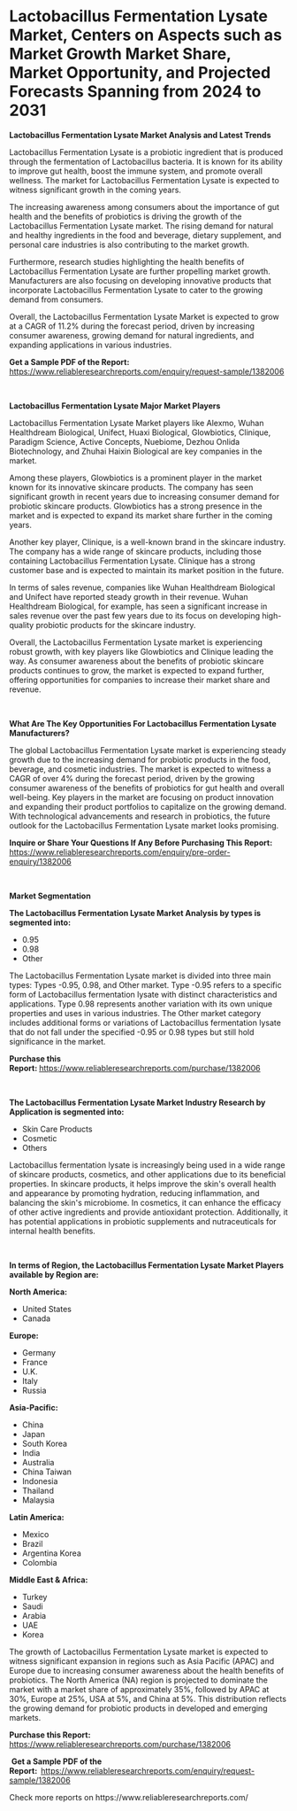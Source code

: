 <p><h1>Lactobacillus Fermentation Lysate Market, Centers on Aspects such as Market Growth Market Share, Market Opportunity, and Projected Forecasts Spanning from 2024 to 2031</h1></p><p><strong>Lactobacillus Fermentation Lysate Market Analysis and Latest Trends</strong></p>
<p><p>Lactobacillus Fermentation Lysate is a probiotic ingredient that is produced through the fermentation of Lactobacillus bacteria. It is known for its ability to improve gut health, boost the immune system, and promote overall wellness. The market for Lactobacillus Fermentation Lysate is expected to witness significant growth in the coming years.</p><p>The increasing awareness among consumers about the importance of gut health and the benefits of probiotics is driving the growth of the Lactobacillus Fermentation Lysate market. The rising demand for natural and healthy ingredients in the food and beverage, dietary supplement, and personal care industries is also contributing to the market growth.</p><p>Furthermore, research studies highlighting the health benefits of Lactobacillus Fermentation Lysate are further propelling market growth. Manufacturers are also focusing on developing innovative products that incorporate Lactobacillus Fermentation Lysate to cater to the growing demand from consumers.</p><p>Overall, the Lactobacillus Fermentation Lysate Market is expected to grow at a CAGR of 11.2% during the forecast period, driven by increasing consumer awareness, growing demand for natural ingredients, and expanding applications in various industries.</p></p>
<p><strong>Get a Sample PDF of the Report:&nbsp;</strong> <a href="https://www.reliableresearchreports.com/enquiry/request-sample/1382006">https://www.reliableresearchreports.com/enquiry/request-sample/1382006</a></p>
<p>&nbsp;</p>
<p><strong>Lactobacillus Fermentation Lysate Major Market Players</strong></p>
<p><p>Lactobacillus Fermentation Lysate Market players like Alexmo, Wuhan Healthdream Biological, Unifect, Huaxi Biological, Glowbiotics, Clinique, Paradigm Science, Active Concepts, Nuebiome, Dezhou Onlida Biotechnology, and Zhuhai Haixin Biological are key companies in the market. </p><p>Among these players, Glowbiotics is a prominent player in the market known for its innovative skincare products. The company has seen significant growth in recent years due to increasing consumer demand for probiotic skincare products. Glowbiotics has a strong presence in the market and is expected to expand its market share further in the coming years.</p><p>Another key player, Clinique, is a well-known brand in the skincare industry. The company has a wide range of skincare products, including those containing Lactobacillus Fermentation Lysate. Clinique has a strong customer base and is expected to maintain its market position in the future.</p><p>In terms of sales revenue, companies like Wuhan Healthdream Biological and Unifect have reported steady growth in their revenue. Wuhan Healthdream Biological, for example, has seen a significant increase in sales revenue over the past few years due to its focus on developing high-quality probiotic products for the skincare industry.</p><p>Overall, the Lactobacillus Fermentation Lysate market is experiencing robust growth, with key players like Glowbiotics and Clinique leading the way. As consumer awareness about the benefits of probiotic skincare products continues to grow, the market is expected to expand further, offering opportunities for companies to increase their market share and revenue.</p></p>
<p>&nbsp;</p>
<p><strong>What Are The Key Opportunities For Lactobacillus Fermentation Lysate Manufacturers?</strong></p>
<p><p>The global Lactobacillus Fermentation Lysate market is experiencing steady growth due to the increasing demand for probiotic products in the food, beverage, and cosmetic industries. The market is expected to witness a CAGR of over 4% during the forecast period, driven by the growing consumer awareness of the benefits of probiotics for gut health and overall well-being. Key players in the market are focusing on product innovation and expanding their product portfolios to capitalize on the growing demand. With technological advancements and research in probiotics, the future outlook for the Lactobacillus Fermentation Lysate market looks promising.</p></p>
<p><strong>Inquire or Share Your Questions If Any Before Purchasing This Report:</strong> <a href="https://www.reliableresearchreports.com/enquiry/pre-order-enquiry/1382006">https://www.reliableresearchreports.com/enquiry/pre-order-enquiry/1382006</a></p>
<p>&nbsp;</p>
<p><strong>Market Segmentation</strong></p>
<p><strong>The Lactobacillus Fermentation Lysate Market Analysis by types is segmented into:</strong></p>
<p><ul><li>0.95</li><li>0.98</li><li>Other</li></ul></p>
<p><p>The Lactobacillus Fermentation Lysate market is divided into three main types: Types -0.95, 0.98, and Other market. Type -0.95 refers to a specific form of Lactobacillus fermentation lysate with distinct characteristics and applications. Type 0.98 represents another variation with its own unique properties and uses in various industries. The Other market category includes additional forms or variations of Lactobacillus fermentation lysate that do not fall under the specified -0.95 or 0.98 types but still hold significance in the market.</p></p>
<p><strong>Purchase this Report:&nbsp;</strong><a href="https://www.reliableresearchreports.com/purchase/1382006">https://www.reliableresearchreports.com/purchase/1382006</a></p>
<p>&nbsp;</p>
<p><strong>The Lactobacillus Fermentation Lysate Market Industry Research by Application is segmented into:</strong></p>
<p><ul><li>Skin Care Products</li><li>Cosmetic</li><li>Others</li></ul></p>
<p><p>Lactobacillus fermentation lysate is increasingly being used in a wide range of skincare products, cosmetics, and other applications due to its beneficial properties. In skincare products, it helps improve the skin's overall health and appearance by promoting hydration, reducing inflammation, and balancing the skin's microbiome. In cosmetics, it can enhance the efficacy of other active ingredients and provide antioxidant protection. Additionally, it has potential applications in probiotic supplements and nutraceuticals for internal health benefits.</p></p>
<p>&nbsp;</p>
<p><strong>In terms of Region, the Lactobacillus Fermentation Lysate Market Players available by Region are:</strong></p>
<p>
    <p> <strong> North America: </strong>
        <ul>
            <li>United States</li>
            <li>Canada</li>
        </ul>
        </p> 
    <p> <strong> Europe: </strong>
        <ul>
            <li>Germany</li>
            <li>France</li>
            <li>U.K.</li>
            <li>Italy</li>
            <li>Russia</li>
        </ul>
        </p> 
    <p> <strong> Asia-Pacific: </strong>
        <ul>
            <li>China</li>
            <li>Japan</li>
            <li>South Korea</li>
            <li>India</li>
            <li>Australia</li>
            <li>China Taiwan</li>
            <li>Indonesia</li>
            <li>Thailand</li>
            <li>Malaysia</li>
        </ul>
        </p> 
    <p> <strong> Latin America: </strong>
        <ul>
            <li>Mexico</li>
            <li>Brazil</li>
            <li>Argentina Korea</li>
            <li>Colombia</li>
        </ul>
        </p> 
    <p> <strong> Middle East & Africa: </strong>
        <ul>
            <li>Turkey</li>
            <li>Saudi</li>
            <li>Arabia</li>
            <li>UAE</li>
            <li>Korea</li>
        </ul>
    </p>
    </p>
<p><p>The growth of Lactobacillus Fermentation Lysate market is expected to witness significant expansion in regions such as Asia Pacific (APAC) and Europe due to increasing consumer awareness about the health benefits of probiotics. The North America (NA) region is projected to dominate the market with a market share of approximately 35%, followed by APAC at 30%, Europe at 25%, USA at 5%, and China at 5%. This distribution reflects the growing demand for probiotic products in developed and emerging markets.</p></p>
<p><strong>Purchase this Report: </strong><a href="https://www.reliableresearchreports.com/purchase/1382006">https://www.reliableresearchreports.com/purchase/1382006</a></p>
<p>&nbsp;<strong>Get a Sample PDF of the Report:&nbsp;&nbsp;</strong><a href="https://www.reliableresearchreports.com/enquiry/request-sample/1382006">https://www.reliableresearchreports.com/enquiry/request-sample/1382006</a></p>
<p><strong></strong></p>
<p>Check more reports on https://www.reliableresearchreports.com/</p>